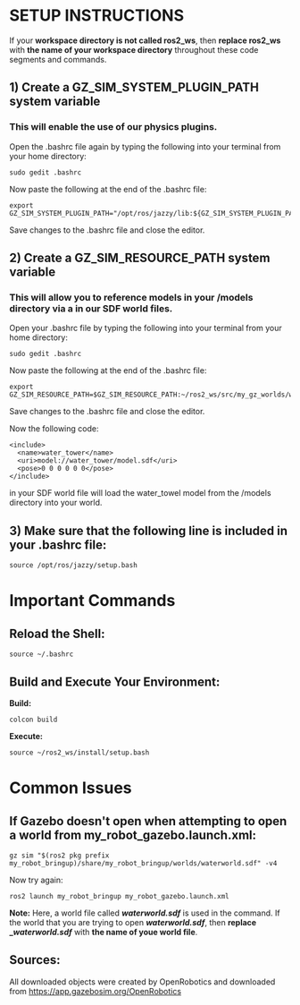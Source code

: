 # SETUP INSTRUCTIONS

If your **workspace directory is not called ros2_ws**, then **replace ros2_ws** with **the name of your workspace directory** throughout these code segments and commands. 

## 1)  Create a GZ_SIM_SYSTEM_PLUGIN_PATH system variable

### This will enable the use of our physics plugins.

Open the .bashrc file again by typing the following into your terminal from your home directory:

```console
sudo gedit .bashrc
```

Now paste the following at the end of the .bashrc file:
```console
export GZ_SIM_SYSTEM_PLUGIN_PATH="/opt/ros/jazzy/lib:${GZ_SIM_SYSTEM_PLUGIN_PATH}"
```

Save changes to the .bashrc file and close the editor.


## 2) Create a GZ_SIM_RESOURCE_PATH system variable

### This will allow you to reference models in your /models directory via a <uri></uri> in our SDF world files.  


Open your .bashrc file by typing the following into your terminal from your home directory:

```console
sudo gedit .bashrc
```

Now paste the following at the end of the .bashrc file:
```console
export GZ_SIM_RESOURCE_PATH=$GZ_SIM_RESOURCE_PATH:~/ros2_ws/src/my_gz_worlds/worlds:~/ros2_ws/src/my_gz_worlds/models
```

Save changes to the .bashrc file and close the editor.

Now the following code:

```console
<include>
  <name>water_tower</name>
  <uri>model://water_tower/model.sdf</uri>
  <pose>0 0 0 0 0 0</pose>
</include>
```

in your SDF world file will load the water_towel model from the /models directory into your world.

## 3) Make sure that the following line is included in your .bashrc file:

```console
source /opt/ros/jazzy/setup.bash
```


# Important Commands

## Reload the Shell:

```console
source ~/.bashrc
```

## Build and Execute Your Environment:

**Build:**
```console
colcon build
```

**Execute:**
```console
source ~/ros2_ws/install/setup.bash
```

# Common Issues

## If Gazebo doesn't open when attempting to open a world from __my_robot_gazebo.launch.xml__:

```console
gz sim "$(ros2 pkg prefix my_robot_bringup)/share/my_robot_bringup/worlds/waterworld.sdf" -v4
```

Now try again:

```console
ros2 launch my_robot_bringup my_robot_gazebo.launch.xml
```

**Note:** Here, a world file called **_waterworld.sdf_** is used in the command.  If the world that you are trying to open **_waterworld.sdf_**, then **replace __waterworld.sdf_** with **the name of youe world file**.

## Sources:

All downloaded objects were created by OpenRobotics and downloaded from <a href="https://app.gazebosim.org/OpenRobotics" target="_blank">https://app.gazebosim.org/OpenRobotics</a>
